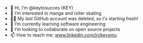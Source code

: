 - 👋 Hi, I’m @keytosucces (KEY)
- 👀 I’m interested in manga and roller skating
- 🫶🏾 My last GitHub account was deleted, so I's starting fresh!
- 🌱 I’m currently learning software engineering
- 💞️ I’m looking to collaborate on open source projects
- 📫 How to reach me: www.linkedin.com/in/keysmu

<!---
keytosucces/keytosucces is a ✨ special ✨ repository because its `README.md` (this file) appears on your GitHub profile.
You can click the Preview link to take a look at your changes.
--->
